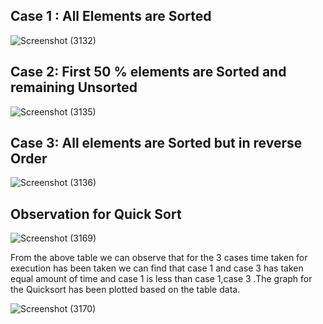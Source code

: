 



Case 1 : All Elements are Sorted
--------------------------------

 
 ![Screenshot (3132)](https://user-images.githubusercontent.com/91931504/208008776-d9333a1a-8626-482d-a6cd-6bf986000461.png)

Case 2: First 50 % elements are Sorted and remaining Unsorted
--------------------------------------------------------------


![Screenshot (3135)](https://user-images.githubusercontent.com/91931504/208008860-ddbcbb63-02ce-48d0-ad31-5ce8b8186222.png)

Case 3: All elements are Sorted but in reverse Order
----------------------------------------------------

![Screenshot (3136)](https://user-images.githubusercontent.com/91931504/208008915-bf424e3e-28d1-4dab-97fe-83940fa87a77.png)


 Observation for Quick Sort
 --------------------------

![Screenshot (3169)](https://user-images.githubusercontent.com/91931504/208008935-4eb9e975-d58d-4698-a24f-b527d96c4e04.png)

From the above table we can observe that for the 3 cases time taken for execution has been taken
we can find that case 1 and case 3 has taken equal amount of time and case 1 is less than case 1,case
3 .The graph for the Quicksort has been plotted based on the table data.

![Screenshot (3170)](https://user-images.githubusercontent.com/91931504/208008945-b8412a69-29c8-43b4-b1cf-0482c96331ec.png)
